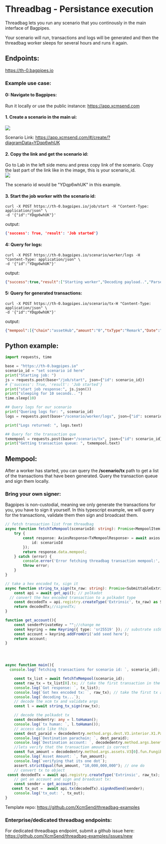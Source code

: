 # Threadbag - Persistance execution 

Threadbag lets you run any scenario that you continously in the main interface of Bagpipes.

Your scenario will run, transactions and logs will be generated and then the threadbag worker sleeps for several hours and runs it again.  


## Endpoints:  
https://th-0.bagpipes.io   

### Example use case:

#### 0: Navigate to Bagpipes:   
Run it locally or use the public instance: https://app.xcmsend.com

#### 1. Create a scenario in the main ui:    
![](/img/sample_scenario_threadbag.png) 

Scenario Link:
https://app.xcmsend.com/#/create/?diagramData=YDqp6whUK   



#### 2. Copy the link and get the scenario id:     
Go to Lab in the left side menu and press copy link of the scenario. Copy the last part of the link like in the image, this is your scenario_id.   
![](/img/threadbag_copy_si.png)   

The scenario id would be "YDqp6whUK" in this example.  


#### 3. Start the job worker with the scenario id:  
```shell
curl -X POST https://th-0.bagpipes.io/job/start -H "Content-Type: application/json" \
-d '{"id":"YDqp6whUK"}'
```
output:  
```json
{'success': True, 'result': 'Job started'}
```


#### 4: Query for logs:  
```shell
curl -X POST https://th-0.bagpipes.io/scenario/worker/logs -H "Content-Type: application/json" \
-d '{"id":"YDqp6whUK"}'
```
output:  
```json
{"success":true,"result":["Starting worker","Decoding payload..","Parsed scenario data","Remark transaction generated","Drafting Remark tx from assetHub to assetHub","Building Action request","Building ChainNode request","Building ChainNode request","Building ChainNode request","Could not generate transaction","xTransfer transaction type","Drafting xTransfer tx from assetHub to hydraDx","Building Action request","workload executed","Sleeping"]}
```



#### 5: Query for generated transactions:    
```shell
curl -X POST https://th-0.bagpipes.io/scenario/tx-H "Content-Type: application/json" \
-d '{"id":"YDqp6whUK"}'
```
output:  
```json  
{"mempool":[{"chain":"assetHub","amount":"0","txType":"Remark","Date":"2024-05-19T22:50:11.827281773Z","tx":"0x2404000714666c756666"},{"chain":"assetHub","amount":"1230000000000","txType":"xTransfer","Date":"2024-05-19T22:50:11.838491720Z","tx":"Could not generate transaction"}]}
```



## Python example: 
```python
import requests, time

base = "https://th-0.bagpipes.io"
scenario_id = "set scenario id here"
print("Starting job: ")
js = requests.post(base+"/job/start", json={"id": scenario_id})
# {'success': True, 'result': 'Job started'}
print("start job response:", js.json())
print("sleeping for 10 seconds.. ")
time.sleep(10)

## Query logs for our scenario
print("Quering logs for: ", scenario_id)
logs = requests.post(base+"/scenario/worker/logs", json={"id": scenario_id})

print("Logs returned: ", logs.text)

## Query for the transaction que 
txmempool = requests.post(base+"/scenario/tx", json={"id": scenario_id})
print("Getting transaction queue: ", txmempool.text)
```


## Mempool:  
After a worker has started, you can query the **/scenario/tx** path to get a list of the transactions that have been generated. Query the transaction queue and sign them locally. 


### Bring your own signer:    

Bagpipes is non-custodial, meaning we only generate the transactions for you, you have to sign it yourself. In this typescript example, we will query for the transactions, validate them then sign and broadcast them.  


```typescript
// fetch transaction list from threadbag
async function fetchTxMempool(scenarioId: string): Promise<MempoolItem[]> {
    try {
        const response: AxiosResponse<TxMempoolResponse> = await axios.post(`https://th-0.bagpipes.io/scenario/tx`, {
            id: scenarioId
        });
        return response.data.mempool;
    } catch (error) {
        console.error('Error fetching threadbag transaction mempool:', error);
        throw error;
    }
}

// take a hex encoded tx, sign it
async function string_tx_sign(tx_raw: string): Promise<SubmittableExtrinsic> {
    const api = await get_api(); // polkadot
  // convert the hex encoded transaction to a polkadot type
    const decodedTx = api.registry.createType('Extrinsic', tx_raw) as SubmittableExtrinsic;
    return decodedTx;//signedTx;
}

function get_account(){
    const senderPrivateKey = "";//change me
    const keyring = new Keyring({ type: 'sr25519' }); // substrate ss58 accountid32
	const account = keyring.addFromUri('add seed here');
    return account; 
}




async function main(){
  console.log(`fetching transactions for scenario id: `, scenario_id);

    const tx_list = await fetchTxMempool(scenario_id);
    const raw_tx = tx_list[0].tx; // take the first transaction in the list
    console.log(`Got response: `, tx_list);
    console.log(`Got hex encoded tx: `, raw_tx); // take the first tx as a test
    console.log(`decoding tx...`);
    // decode the xcm tx and validate args
    const l = await string_tx_sign(raw_tx);

    // decode the polkadot tx
    const decodedentry: any = l.toHuman();
    console.log(`tx human: `, l.toHuman());
    // access data like this
    const dest_paraid = decodedentry.method.args.dest.V3.interior.X1.Parachain;
    console.log(`Destination parachain: `, dest_paraid);
    console.log(`Destination account: `, decodedentry.method.args.beneficiary.V3.interior.X1.AccountId32.id);
    //lets verify that the transaction amount is correct
    const fun_amount = decodedentry.method.args.assets.V3[0].fun.Fungible;
    console.log(`Asset Amount: `, fun_amount);
    console.log(`verifying that its one dot`);
    assert.strictEqual(fun_amount, "10,000,000,000"); // one do
    // convert tx to object
 const decodedTx = await api.registry.createType('Extrinsic', raw_tx);
    // get an account and sign and broadcast tx:
    const sender = get_account();
   const tx_out =  await api.tx(decodedTx).signAndSend(sender);
    console.log('tx_out: ', tx_out);
}
```

Template repo:
https://github.com/XcmSend/threadbag-examples  


### Enterprise/dedicated threadbag endpoints:   
For dedicated threadbags endpoint, submit a github issue here:       
https://github.com/XcmSend/threadbag-examples/issues/new   
